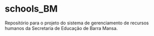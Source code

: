 # schools_BM
Repositório para o projeto do sistema de gerenciamento de recursos humanos da Secretaria de Educação de Barra Mansa.
